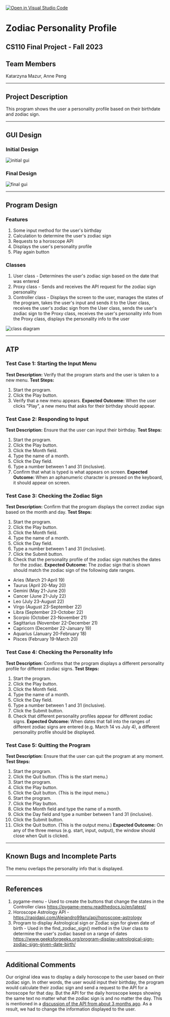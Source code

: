 [![Open in Visual Studio Code](https://classroom.github.com/assets/open-in-vscode-718a45dd9cf7e7f842a935f5ebbe5719a5e09af4491e668f4dbf3b35d5cca122.svg)](https://classroom.github.com/online_ide?assignment_repo_id=12803296&assignment_repo_type=AssignmentRepo)

# Zodiac Personality Profile
## CS110 Final Project - Fall 2023

## Team Members

Katarzyna Mazur, Anne Peng

***


## Project Description

This program shows the user a personality profile based on their birthdate and zodiac sign.

***    


## GUI Design

### Initial Design

![initial gui](assets/gui.jpg)

### Final Design

![final gui](assets/finalgui.jpg)

*** 


## Program Design

### Features
1. Some input method for the user's birthday
2. Calculation to determine the user's zodiac sign
3. Requests to a horoscope API
4. Displays the user's personality profile
5. Play again button

### Classes

1. User class - Determines the user's zodiac sign based on the date that was entered
2. Proxy class - Sends and receives the API request for the zodiac sign personality
3. Controller class - Displays the screen to the user, manages the states of the program, takes the user's input and sends it to the User class, receives the user's zodiac sign from the User class, sends the user's zodiac sign to the Proxy class, receives the user's personality info from the Proxy class, displays the personality info to the user

![class diagram](assets/class_diagram.jpg)

*** 


## ATP

### Test Case 1: Starting the Input Menu
**Test Description:** Verify that the program starts and the user is taken to a new menu.
**Test Steps:**
1. Start the program.
2. Click the Play button.
3. Verify that a new menu appears.
**Expected Outcome:** When the user clicks "Play", a new menu that asks for their birthday should appear.

### Test Case 2: Responding to Input
**Test Description:** Ensure that the user can input their birthday.
**Test Steps:**
1. Start the program.
2. Click the Play button.
3. Click the Month field.
4. Type the name of a month.
5. Click the Day field.
6. Type a number between 1 and 31 (inclusive).
7. Confirm that what is typed is what appears on screen.
**Expected Outcome:** When an aphanumeric character is pressed on the keyboard, it should appear on screen.

### Test Case 3: Checking the Zodiac Sign
**Test Description:** Confirm that the program displays the correct zodiac sign based on the month and day.
**Test Steps:**
1. Start the program.
2. Click the Play button.
3. Click the Month field.
4. Type the name of a month.
5. Click the Day field.
6. Type a number between 1 and 31 (inclusive).
7. Click the Submit button.
8. Check that the personality profile of the zodiac sign matches the dates for the zodiac.
**Expected Outcome:** The zodiac sign that is shown should match the zodiac sign of the following date ranges.
* Aries (March 21-April 19)
* Taurus (April 20-May 20)
* Gemini (May 21-June 20)
* Cancer (June 21-July 22)
* Leo (July 23-August 22)
* Virgo (August 23-September 22)
* Libra (September 23-October 22)
* Scorpio (October 23-November 21)
* Sagittarius (November 22-December 21)
* Capricorn (December 22-January 19)
* Aquarius (January 20-February 18)
* Pisces (February 19-March 20)

### Test Case 4: Checking the Personality Info
**Test Description:** Confirms that the program displays a different personality profile for different zodiac signs.
**Test Steps:**
1. Start the program.
2. Click the Play button.
3. Click the Month field.
4. Type the name of a month.
5. Click the Day field.
6. Type a number between 1 and 31 (inclusive).
7. Click the Submit button.
8. Check that different personality profiles appear for different zodiac signs.
**Expected Outcome:** When dates that fall into the ranges of different zodiac signs are entered (e.g. March 14 vs July 4), a different personality profile should be displayed.

### Test Case 5: Quitting the Program
**Test Description:** Ensure that the user can quit the program at any moment.
**Test Steps:**
1. Start the program.
2. Click the Quit button. (This is the start menu.)
3. Start the program.
4. Click the Play button.
5. Click the Quit button. (This is the input menu.)
6. Start the program.
7. Click the Play button.
8. Click the Month field and type the name of a month.
9. Click the Day field and type a number between 1 and 31 (inclusive).
10. Click the Submit button.
11. Click the Quit button. (This is the output menu.)
**Expected Outcome:** On any of the three menus (e.g. start, input, output), the window should close when Quit is clicked.

*** 


## Known Bugs and Incomplete Parts
The menu overlaps the personality info that is displayed.

*** 

## References

1. pygame-menu - Used to create the buttons that change the states in the Controller class https://pygame-menu.readthedocs.io/en/latest/
2. Horoscope Astrology API - https://rapidapi.com/Alejandro99aru/api/horoscope-astrology
3. Program to display Astrological sign or Zodiac sign for given date of birth - Used in the find_zodiac_sign() method in the User class to determine the user's zodiac based on a range of dates https://www.geeksforgeeks.org/program-display-astrological-sign-zodiac-sign-given-date-birth/

*** 


## Additional Comments

Our original idea was to display a daily horoscope to the user based on their zodiac sign. In other words, the user would input their birthday, the program would calculate their zodiac sign and send a request to the API for a horoscope for that day. But the API for the daily horoscope keeps showing the same text no matter what the zodiac sign is and no matter the day. This is mentioned in a [discussion of the API from about 3 months ago](https://rapidapi.com/Alejandro99aru/api/horoscope-astrology/discussions/102243). As a result, we had to change the information displayed to the user.